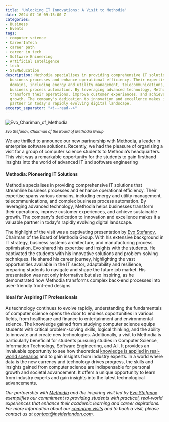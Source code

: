 ```yaml
---
title: 'Unlocking IT Innovations: A Visit to Methodia'
date: 2024-07-16 09:15:00 Z
categories:
- Business
- Events
tags:
- computer science
- CareerInTech
- career path
- career in tech
- Software Enineering
- Artificial Inteligence
- tech
- STEMEducation
description: Methodia specialises in providing comprehensive IT solutions that streamline
  business processes and enhance operational efficiency. Their expertise spans various
  domains, including energy and utility management, telecommunications, and complex
  business process automation. By leveraging advanced technology, Methodia helps businesses
  transform their operations, improve customer experiences, and achieve sustainable
  growth. The company's dedication to innovation and excellence makes it a valuable
  partner in today's rapidly evolving digital landscape.
excerpt_separator: "<!--read-->"
---
```


![Evo_Chariman_of_Methodia](/uploads/Methodia_Evo@800w.jpg)

<small><em>Evo Stefanov, Chairman of the Board of Methodia Group</em></small>

We are thrilled to announce our new partnership with [Methodia](https://www.methodia.com/), a leader in enterprise software solutions. Recently, we had the pleasure of organising a visit for a group of computer science students to Methodia’s headquarters. This visit was a remarkable opportunity for the students to gain firsthand insights into the world of advanced IT and software engineering

<!--read-->

#### Methodia: Pioneering IT Solutions

Methodia specialises in providing comprehensive IT solutions that streamline business processes and enhance operational efficiency. Their expertise spans various domains, including energy and utility management, telecommunications, and complex business process automation. By leveraging advanced technology, Methodia helps businesses transform their operations, improve customer experiences, and achieve sustainable growth. The company's dedication to innovation and excellence makes it a valuable partner in today's rapidly evolving digital landscape.

The highlight of the visit was a captivating presentation by [Evo Stefanov](https://www.linkedin.com/in/evostefanov/), Chairman of the Board of Methodia Group. With his extensive background in IT strategy, business systems architecture, and manufacturing process optimisation, Evo shared his expertise and insights with the students. He captivated the students with his innovative solutions and problem-solving techniques. He shared his career journey, highlighting the vast opportunities available in the IT sector, adaptability and resilience, preparing students to navigate and shape the future job market. His presentation was not only informative but also inspiring, as he demonstrated how Methodia transforms complex back-end processes into user-friendly front-end designs.

#### Ideal for Aspiring IT Professionals

As technology continues to evolve rapidly, understanding the fundamentals of computer science opens the door to endless opportunities in various fields, from healthcare and finance to entertainment and environmental science. The knowledge gained from studying computer science equips students with critical problem-solving skills, logical thinking, and the ability to innovate and create new technologies. Additionally, a visit to Methodia is particularly beneficial for students pursuing studies in Computer Science, Information Technology, Software Engineering, and A.I. It provides an invaluable opportunity to see how theoretical [knowledge is applied in real-world scenarios](https://www.researchgate.net/publication/325755928_Application_of_Real-World_Problems_in_Computer_Science_Education_Teachers'_Beliefs_Motivational_Orientations_and_Practices) and to gain insights from industry experts. In a world where data is the new currency and technology drives progress, the skills and insights gained from computer science are indispensable for personal growth and societal advancement. It offers a unique opportunity to learn from industry experts and gain insights into the latest technological advancements.

*Our partnership with [Methodia](https://www.methodia.com/) and the inspiring visit led by [Evo Stefanov](https://www.linkedin.com/in/evostefanov/) exemplifies our commitment to providing students with practical, real-world experiences that enhance their academic learning and career aspirations.
For more information about our [company visits](https://www.insiderlondon.com/london/company-visits/) and to book a visit, please contact us at [contact@insiderlondon.com](mailto:contact@insiderlondon.com).*





